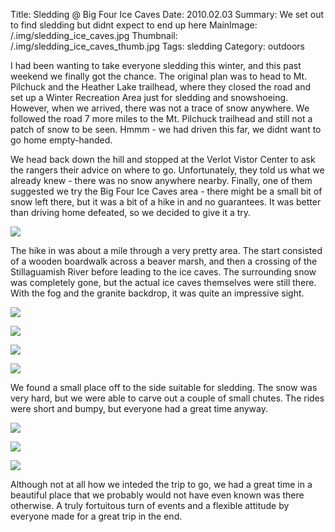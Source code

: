 Title: Sledding @ Big Four Ice Caves
Date: 2010.02.03
Summary: We set out to find sledding but didnt expect to end up here
MainImage: /.img/sledding_ice_caves.jpg
Thumbnail: /.img/sledding_ice_caves_thumb.jpg
Tags: sledding
Category: outdoors

I had been wanting to take everyone sledding this winter, and this past weekend we finally got the chance. The original plan was to head to Mt. Pilchuck and the Heather Lake trailhead, where they closed the road and set up a Winter Recreation Area just for sledding and snowshoeing. However, when we arrived, there was not a trace of snow anywhere. We followed the road 7 more miles to the Mt. Pilchuck trailhead and still not a patch of snow to be seen. Hmmm - we had driven this far, we didnt want to go home empty-handed.

We head back down the hill and stopped at the Verlot Vistor Center to ask the rangers their advice on where to go. Unfortunately, they told us what we already knew - there was no snow anywhere nearby. Finally, one of them suggested we try the Big Four Ice Caves area - there might be a small bit of snow left there, but it was a bit of a hike in and no guarantees. It was better than driving home defeated, so we decided to give it a try.

<p><img src="/.img/outdoors/icecavesledding/start.jpg" class="smallimg" /></p>

The hike in was about a mile through a very pretty area. The start consisted of a wooden boardwalk across a beaver marsh, and then a crossing of the Stillaguamish River before leading to the ice caves. The surrounding snow was completely gone, but the actual ice caves themselves were still there. With the fog and the granite backdrop, it was quite an impressive sight.

<p><img src="/.img/outdoors/icecavesledding/approaching.jpg" class="smallimg" /></p>
<p><img src="/.img/outdoors/icecavesledding/cave.jpg" class="smallimg" /></p>
<p><img src="/.img/outdoors/icecavesledding/fog2.jpg" class="smallimg" /></p>
<p><img src="/.img/outdoors/icecavesledding/fog.jpg" class="smallimg" /></p>

We found a small place off to the side suitable for sledding. The snow was very hard, but we were able to carve out a couple of small chutes. The rides were short and bumpy, but everyone had a great time anyway.

<p><img src="/.img/outdoors/icecavesledding/teganabbey.jpg" class="smallimg" /></p>
<p><img src="/.img/outdoors/icecavesledding/michaleen.jpg" class="smallimg" /></p>
<p><img src="/.img/outdoors/icecavesledding/sledding.jpg" class="smallimg" /></p>

Although not at all how we inteded the trip to go, we had a great time in a beautiful place that we probably would not have even known was there otherwise. A truly fortuitous turn of events and a flexible attitude by everyone made for a great trip in the end.

